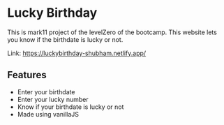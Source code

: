 # Lucky Birthday

This is mark11 project of the levelZero of the bootcamp. This website lets you know if the birthdate is lucky or not.

Link: https://luckybirthday-shubham.netlify.app/

## Features

- Enter your birthdate
- Enter your lucky number
- Know if your birthdate is lucky or not
- Made using vanillaJS
